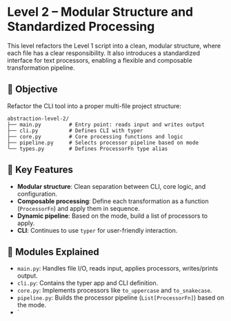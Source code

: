 # Level 2 – Modular Structure and Standardized Processing

This level refactors the Level 1 script into a clean, modular structure, where each file has a clear responsibility. It also introduces a standardized interface for text processors, enabling a flexible and composable transformation pipeline.

## 🎯 Objective

Refactor the CLI tool into a proper multi-file project structure:

```
abstraction-level-2/
├── main.py         # Entry point: reads input and writes output
├── cli.py          # Defines CLI with typer
├── core.py         # Core processing functions and logic
├── pipeline.py     # Selects processor pipeline based on mode
└── types.py        # Defines ProcessorFn type alias
```

## 🧱 Key Features

- **Modular structure**: Clean separation between CLI, core logic, and configuration.
- **Composable processing**: Define each transformation as a function (`ProcessorFn`) and apply them in sequence.
- **Dynamic pipeline**: Based on the mode, build a list of processors to apply.
- **CLI**: Continues to use `typer` for user-friendly interaction.

## 🧩 Modules Explained

- `main.py`: Handles file I/O, reads input, applies processors, writes/prints output.
- `cli.py`: Contains the typer app and CLI definition.
- `core.py`: Implements processors like `to_uppercase` and `to_snakecase`.
- `pipeline.py`: Builds the processor pipeline (`List[ProcessorFn]`) based on the mode.
- `
